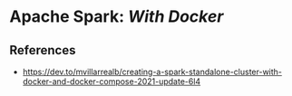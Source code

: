 # Apache Spark: _With Docker_

## References

* https://dev.to/mvillarrealb/creating-a-spark-standalone-cluster-with-docker-and-docker-compose-2021-update-6l4
